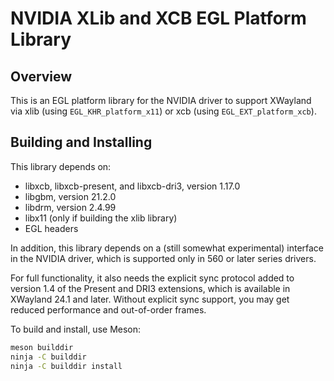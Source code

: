 NVIDIA XLib and XCB EGL Platform Library
================================

Overview
--------

This is an EGL platform library for the NVIDIA driver to support XWayland via
xlib (using `EGL_KHR_platform_x11`) or xcb (using `EGL_EXT_platform_xcb`).

Building and Installing
-----------------------

This library depends on:
- libxcb, libxcb-present, and libxcb-dri3, version 1.17.0
- libgbm, version 21.2.0
- libdrm, version 2.4.99
- libx11 (only if building the xlib library)
- EGL headers

In addition, this library depends on a (still somewhat experimental) interface
in the NVIDIA driver, which is supported only in 560 or later series drivers.

For full functionality, it also needs the explicit sync protocol added to
version 1.4 of the Present and DRI3 extensions, which is available in XWayland
24.1 and later. Without explicit sync support, you may get reduced performance
and out-of-order frames.

To build and install, use Meson:

```sh
meson builddir
ninja -C builddir
ninja -C builddir install
```
